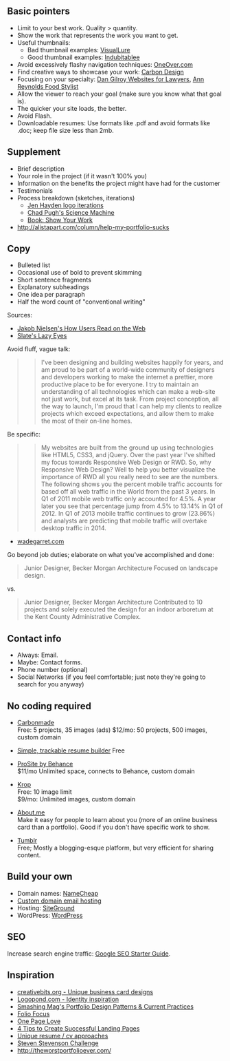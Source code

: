 


## Basic pointers

<!--
Good thumbnail ex, site is down tho: [The Big Pugh](http://thebigpugh.com)
-->

* Limit to your best work. Quality > quantity.
* Show the work that represents the work you want to get.
* Useful thumbnails:
	* Bad thumbnail examples: [VisualLure](http://www.visuallure.com/web-design-portfolio.html)
	* Good thumbnail examples: [Indubitablee](http://www.indubitablee.com/)
* Avoid excessively flashy navigation techniques: [OneOver.com](http://www.oneover.com/)
* Find creative ways to showcase your work: [Carbon Design](http://www.cardondesign.com/work_d.html)
* Focusing on your specialty: [Dan Gilroy Websites for Lawyers](http://www.dangilroy.com/portfolio.htm), [Ann Reynolds Food Stylist](http://www.ann-reynolds.com/home-economist-food-stylist.php)
* Allow the viewer to reach your goal (make sure you know what that goal is).
* The quicker your site loads, the better.
* Avoid Flash.
* Downloadable resumes: Use formats like .pdf and avoid formats like .doc; keep file size less than 2mb.


## Supplement

* Brief description 
* Your role in the project (if it wasn't 100% you)
* Information on the benefits the project might have had for the customer
* Testimonials
* Process breakdown (sketches, iterations)
	* [Jen Hayden logo iterations](http://blog.imbreannarose.com/process-01-jen-hayden/)
	* [Chad Pugh's Science Machine](https://vimeo.com/927062)
	* [Book: Show Your Work](http://www.amazon.com/Show-Your-Work-Creativity-Discovered-ebook/dp/B00GU2RGGI/ref=sr_1_1?ie=UTF8&qid=1398806408&sr=8-1&keywords=show+your+work)
* <http://alistapart.com/column/help-my-portfolio-sucks>


##  Copy

* Bulleted list
* Occasional use of bold to prevent skimming
* Short sentence fragments
* Explanatory subheadings
* One idea per paragraph
* Half the word count of "conventional writing"

Sources:

* <a href='http://www.nngroup.com/articles/how-users-read-on-the-web/'>Jakob Nielsen's How Users Read on the Web</a>
* <a href='http://www.slate.com/articles/technology/the_browser/2008/06/lazy_eyes.single.html'>Slate's Lazy Eyes</a>



Avoid fluff, vague talk:
>> I've been designing and building websites happily for years, and am proud to be part of a world-wide community of designers and developers working to make the internet a prettier, more productive place to be for everyone. I try to maintain an understanding of all technologies which can make a web-site not just work, but excel at its task. From project conception, all the way to launch, I'm proud that I can help my clients to realize projects which exceed expectations, and allow them to make the most of their on-line homes.

Be specific:
>> My websites are built from the ground up using technologies like HTML5, CSS3, and jQuery. Over the past year I've shifted my focus towards Responsive Web Design or RWD. So, why Responsive Web Design? Well to help you better visualize the importance of RWD all you really need to see are the numbers. The following shows you the percent mobile traffic accounts for based off all web traffic in the World from the past 3 years. In Q1 of 2011 mobile web traffic only accounted for 4.5%. A year later you see that percentage jump from 4.5% to 13.14% in Q1 of 2012. In Q1 of 2013 mobile traffic continues to grow (23.86%) and analysts are predicting that mobile traffic will overtake desktop traffic in 2014.
- [wadegarret.com](http://www.wadegarrett.com/)

Go beyond job duties; elaborate on what you've accomplished and done:

> Junior Designer, Becker Morgan Architecture
> Focused on landscape design.

vs.

> Junior Designer, Becker Morgan Architecture
> Contributed to 10 projects and solely executed the design for an indoor arboretum at the Kent County Administrative Complex.



## Contact info
* Always: Email.
* Maybe: Contact forms.
* Phone number (optional)
* Social Networks (if you feel comfortable; just note they're going to search for you anyway)






## No coding required
* <a href='http://carbonmade.com/'>Carbonmade</a>  
Free: 5 projects, 35 images (ads)
$12/mo: 50 projects, 500 images, custom domain

* [Simple, trackable resume builder](http://resume.io/) Free

* <a href='http://prosite.com/'>ProSite by Behance</a>  
$11/mo Unlimited space, connects to Behance, custom domain

* <a href='http://www.krop.com/creativedatabase/'>Krop</a>  
Free: 10 image limit  
$9/mo: Unlimited images, custom domain

* <a href='http://About.me'>About.me</a>  
Make it easy for people to learn about you (more of an online business card than a portfolio). Good if you don't have specific work to show.

* <a href='http://tumblr.com'>Tumblr</a>  
Free; Mostly a blogging-esque platform, but very efficient for sharing content.




## Build your own

* Domain names: [NameCheap](http://namecheap.com)
* [Custom domain email hosting](http://web.appstorm.net/roundups/email-roundups/the-best-places-to-host-your-email-with-your-own-domain/)
* Hosting: [SiteGround](http://goo.gl/473OyI)
* WordPress: [WordPress](http://wordpress.com)




## SEO

Increase search engine traffic: [Google SEO Starter Guide](http://static.googleusercontent.com/external_content/untrusted_dlcp/www.google.com/en/us/webmasters/docs/search-engine-optimization-starter-guide.pdf).






## Inspiration

* <a href='http://stocklogos.com/topic/ultimate-creative-business-cards-collection'>creativebits.org - Unique business card designs</a>
* <a href='http://logopond.com/'>Logopond.com - Identity inspiration</a>
* <a href='http://www.smashingmagazine.com/2009/09/17/portfolio-design-study-design-patterns-and-current-practices/'>Smashing Mag's Portfolio Design Patterns & Current Practices</a>
* <a href='http://foliofocus.com/'>Folio Focus</a>
* <a href='http://onepagelove.com'>One Page Love</a>
* <a href='https://creativemarket.com/blog/2013/05/14/4-tips-to-create-successful-landing-pages'>4 Tips to Create Successful Landing Pages</a>
* [Unique resume / cv approaches](http://www.hongkiat.com/blog/creative-designer-resume-curriculum-vitae/)
* [Steven Stevenson Challenge](http://www.smashingmagazine.com/2009/04/01/10-handy-tips-for-web-design-cvs-and-resumes/)
* <http://theworstportfolioever.com/>
